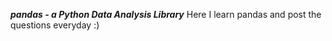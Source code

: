 
***pandas - a Python Data Analysis Library***
Here I learn pandas and post the questions everyday :)
